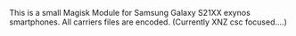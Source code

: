 This is a small Magisk Module for Samsung Galaxy S21XX exynos smartphones.
All carriers files are encoded. (Currently XNZ csc focused....)